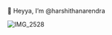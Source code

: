👋 Heyya, I’m @harshithanarendra
 
![IMG_2528](https://user-images.githubusercontent.com/118346464/207554963-406a906f-2a48-4d67-9b09-796732462276.GIF)


<!---
harshithanarendra/harshithanarendra is a ✨ special ✨ repository because its `README.md` (this file) appears on your GitHub profile.
You can click the Preview link to take a look at your changes.
--->
